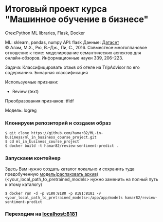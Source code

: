 # Итоговый проект курса "Машинное обучение в бизнесе"


Стек:Python ML libraries, Flask, Docker

ML: sklearn, pandas, numpy
API: flask
Данные: [Датасет](https://www.kaggle.com/andrewmvd/trip-advisor-hotel-reviews)  
&copy; Алам, М.Х., Рю, В.-Дж., Ли, С., 2016. Совместное многоплановое отношение к теме: моделирование семантических аспектов для онлайн-обзоров. Информационные науки 339, 206–223.

Задача: Классифицировать отзыв об отеле на TripAdvisor по его содержанию. Бинарная классификация

Используемые признаки:

- Review (text)


Преобразования признаков: tfidf

Модель: logreg

### Клонируем репозиторий и создаем образ
```
$ git clone https://github.com/hamar82/ML-in-business/ml_in_business_course_project.git
$ cd ml_in_business_course_project
$ docker build -t hamar82/review-sentiment-predict .
```

### Запускаем контейнер

Здесь Вам нужно создать каталог локально и сохранить туда предобученную [модель(распаковать архив)](https://github.com/hamar82/ML-in-business/blob/ml_in_business_course_project/Урок%209.%20Интеграция.%20Итоговый%20проект/ml_in_business_course_project/model.zip)(<your_local_path_to_pretrained_models> нужно заменить на полный путь к этому каталогу)
```
$ docker run -d -p 8180:8180 -p 8181:8181 -v <your_local_path_to_pretrained_models>:/app/app/models hamar82/review-sentiment-predict
```

### Переходим на [localhost:8181](http://localhost:8181/)
